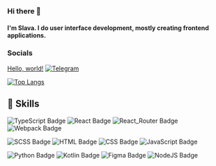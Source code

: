 ### Hi there 👋
#### I'm Slava. I do user interface development, mostly creating frontend applications.

### Socials
<a href="http://example.com/" target="_blank">Hello, world!</a>
[![Telegram](https://img.shields.io/badge/Telegram-2CA5E0?style=for-the-badge&logo=telegram&logoColor=white)](https://t.me/Slurpeesh)

[![Top Langs](https://github-readme-stats.vercel.app/api/top-langs/?username=Slurpeesh&layout=donut-vertical&theme=catppuccin_mocha)](https://github.com/anuraghazra/github-readme-stats)

## 💼 Skills
![TypeScript Badge](https://img.shields.io/badge/TypeScript-informational?style=for-the-badge&logo=typescript&labelColor=rgb(30,30,46)&color=rgb(30,30,46))
![React Badge](https://img.shields.io/badge/React-informational?style=for-the-badge&logo=react&labelColor=rgb(30,30,46)&color=rgb(30,30,46))
![React_Router Badge](https://img.shields.io/badge/React_Router-informational?style=for-the-badge&logo=react-router&labelColor=rgb(30,30,46)&color=rgb(30,30,46))
![Webpack Badge](https://img.shields.io/badge/Webpack-informational?style=for-the-badge&logo=webpack&labelColor=rgb(30,30,46)&color=rgb(30,30,46))

![SCSS Badge](https://img.shields.io/badge/SCSS-informational?style=for-the-badge&logo=sass&labelColor=rgb(30,30,46)&color=rgb(30,30,46))
![HTML Badge](https://img.shields.io/badge/HTML-informational?style=for-the-badge&logo=html5&labelColor=rgb(30,30,46)&color=rgb(30,30,46))
![CSS Badge](https://img.shields.io/badge/CSS-informational?style=for-the-badge&logo=css3&labelColor=rgb(30,30,46)&color=rgb(30,30,46))
![JavaScript Badge](https://img.shields.io/badge/JavaScript-informational?style=for-the-badge&logo=javascript&labelColor=rgb(30,30,46)&color=rgb(30,30,46))

![Python Badge](https://img.shields.io/badge/Python-informational?style=for-the-badge&logo=python&labelColor=rgb(30,30,46)&color=rgb(30,30,46))
![Kotlin Badge](https://img.shields.io/badge/Kotlin-informational?style=for-the-badge&logo=kotlin&labelColor=rgb(30,30,46)&color=rgb(30,30,46))
![Figma Badge](https://img.shields.io/badge/Figma-informational?style=for-the-badge&logo=figma&labelColor=rgb(30,30,46)&color=rgb(30,30,46))
![NodeJS Badge](https://img.shields.io/badge/Node.JS-informational?style=for-the-badge&logo=node.js&labelColor=rgb(30,30,46)&color=rgb(30,30,46))

<!--
**Slurpeesh/Slurpeesh** is a ✨ _special_ ✨ repository because its `README.md` (this file) appears on your GitHub profile.

Here are some ideas to get you started:

- 🔭 I’m currently working on ...
- 🌱 I’m currently learning ...
- 👯 I’m looking to collaborate on ...
- 🤔 I’m looking for help with ...
- 💬 Ask me about ...
- 📫 How to reach me: ...
- 😄 Pronouns: ...
- ⚡ Fun fact: ...
-->
